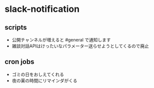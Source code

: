 # slack-notification

## scripts

* 公開チャンネルが増えると #general で通知します
* 雑談対話APIはけったいなパラメーター送らせようとしてくるので廃止

## cron jobs

* ゴミの日をおしえてくれる
* 夜の薬の時間にリマインダがくる

